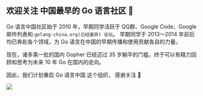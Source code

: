 ## 欢迎关注 中国最早的 Go 语言社区 👋

Go 语言中国社区始于 2010 年，早期同学活跃于 QQ群、Google Code、Google邮件列表和 `golang-china.org(已经废弃) 论坛`。
早期同学于 2013～2014 年前后均已奔赴各个领域，为 Go 语言在中国的早期传播和使用贡献各自的力量。

现在，诸多第一批的国内 Gopher 已经迈过 35 岁躺平的门槛，终于可以有精力回顾和思考为未来 10 年 Go 在国内的走向。

因此，我们计划重启 Go 语言中国 这个组织， 感谢关注 🙏

![](https://raw.githubusercontent.com/golang-china/.github/main/wechat.png)
